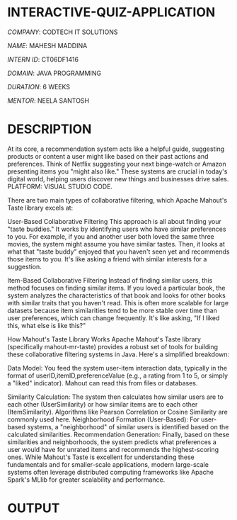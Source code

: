 # INTERACTIVE-QUIZ-APPLICATION

*COMPANY*: CODTECH IT SOLUTIONS

*NAME*: MAHESH MADDINA

*INTERN ID*: CT06DF1416

*DOMAIN*: JAVA PROGRAMMING

*DURATION*: 6 WEEKS

*MENTOR*: NEELA SANTOSH

# DESCRIPTION

At its core, a recommendation system acts like a helpful guide, suggesting products or content a user might like based on their past actions and preferences. Think of Netflix suggesting your next binge-watch or Amazon presenting items you "might also like." These systems are crucial in today's digital world, helping users discover new things and businesses drive sales.
PLATFORM: VISUAL STUDIO CODE.

There are two main types of collaborative filtering, which Apache Mahout's Taste library excels at:

User-Based Collaborative Filtering
This approach is all about finding your "taste buddies." It works by identifying users who have similar preferences to you. For example, if you and another user both loved the same three movies, the system might assume you have similar tastes. Then, it looks at what that "taste buddy" enjoyed that you haven't seen yet and recommends those items to you. It's like asking a friend with similar interests for a suggestion.

Item-Based Collaborative Filtering
Instead of finding similar users, this method focuses on finding similar items. If you loved a particular book, the system analyzes the characteristics of that book and looks for other books with similar traits that you haven't read. This is often more scalable for large datasets because item similarities tend to be more stable over time than user preferences, which can change frequently. It's like asking, "If I liked this, what else is like this?"

How Mahout's Taste Library Works
Apache Mahout's Taste library (specifically mahout-mr-taste) provides a robust set of tools for building these collaborative filtering systems in Java. Here's a simplified breakdown:

Data Model: You feed the system user-item interaction data, typically in the format of userID,itemID,preferenceValue (e.g., a rating from 1 to 5, or simply a "liked" indicator). Mahout can read this from files or databases.

Similarity Calculation: The system then calculates how similar users are to each other (UserSimilarity) or how similar items are to each other (ItemSimilarity). Algorithms like Pearson Correlation or Cosine Similarity are commonly used here.
Neighborhood Formation (User-Based): For user-based systems, a "neighborhood" of similar users is identified based on the calculated similarities.
Recommendation Generation: Finally, based on these similarities and neighborhoods, the system predicts what preferences a user would have for unrated items and recommends the highest-scoring ones.
While Mahout's Taste is excellent for understanding these fundamentals and for smaller-scale applications, modern large-scale systems often leverage distributed computing frameworks like Apache Spark's MLlib for greater scalability and performance.

# OUTPUT














